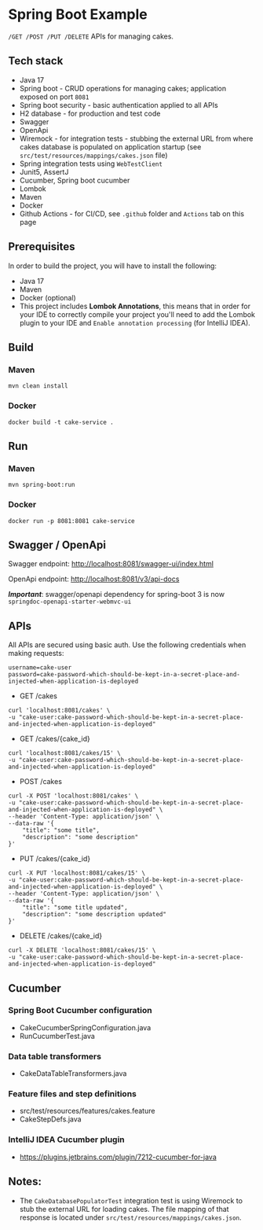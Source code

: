 # Spring Boot Example

`/GET /POST /PUT /DELETE` APIs for managing cakes.

## Tech stack

* Java 17
* Spring boot - CRUD operations for managing cakes; application exposed on port `8081`
* Spring boot security - basic authentication applied to all APIs
* H2 database - for production and test code
* Swagger
* OpenApi
* Wiremock - for integration tests - stubbing the external URL from where cakes database is populated on application startup (see `src/test/resources/mappings/cakes.json` file)
* Spring integration tests using `WebTestClient`
* Junit5, AssertJ
* Cucumber, Spring boot cucumber
* Lombok
* Maven
* Docker
* Github Actions - for CI/CD, see `.github` folder and `Actions` tab on this page

## Prerequisites

In order to build the project, you will have to install the following:

* Java 17
* Maven
* Docker (optional)
* This project includes **Lombok Annotations**, this means that in order for your IDE to correctly compile your project you'll need to add the Lombok plugin to your IDE and `Enable annotation processing` (for IntelliJ IDEA).


## Build

### Maven

```
mvn clean install
```

### Docker

```
docker build -t cake-service .
```

## Run

### Maven

```
mvn spring-boot:run
```

### Docker

```
docker run -p 8081:8081 cake-service
```


## Swagger / OpenApi

Swagger endpoint: [http://localhost:8081/swagger-ui/index.html](http://localhost:8081/swagger-ui/index.html)

OpenApi endpoint: [http://localhost:8081/v3/api-docs](http://localhost:8081/v3/api-docs)

_**Important**_: swagger/openapi dependency for spring-boot 3 is now `springdoc-openapi-starter-webmvc-ui`  

## APIs

All APIs are secured using basic auth. Use the following credentials when making requests:
```
username=cake-user
password=cake-password-which-should-be-kept-in-a-secret-place-and-injected-when-application-is-deployed
```

* GET /cakes
```
curl 'localhost:8081/cakes' \
-u "cake-user:cake-password-which-should-be-kept-in-a-secret-place-and-injected-when-application-is-deployed"
```

* GET /cakes/{cake_id}
```
curl 'localhost:8081/cakes/15' \
-u "cake-user:cake-password-which-should-be-kept-in-a-secret-place-and-injected-when-application-is-deployed"
```

* POST /cakes
```
curl -X POST 'localhost:8081/cakes' \
-u "cake-user:cake-password-which-should-be-kept-in-a-secret-place-and-injected-when-application-is-deployed" \
--header 'Content-Type: application/json' \
--data-raw '{
    "title": "some title",
    "description": "some description"
}'
```

* PUT /cakes/{cake_id}
```
curl -X PUT 'localhost:8081/cakes/15' \
-u "cake-user:cake-password-which-should-be-kept-in-a-secret-place-and-injected-when-application-is-deployed" \
--header 'Content-Type: application/json' \
--data-raw '{
    "title": "some title updated",
    "description": "some description updated"
}'
```

* DELETE /cakes/{cake_id}
```
curl -X DELETE 'localhost:8081/cakes/15' \
-u "cake-user:cake-password-which-should-be-kept-in-a-secret-place-and-injected-when-application-is-deployed"
```

## Cucumber
### Spring Boot Cucumber configuration
- CakeCucumberSpringConfiguration.java
- RunCucumberTest.java
### Data table transformers
- CakeDataTableTransformers.java
### Feature files and step definitions
- src/test/resources/features/cakes.feature
- CakeStepDefs.java
### IntelliJ IDEA Cucumber plugin
- https://plugins.jetbrains.com/plugin/7212-cucumber-for-java



## Notes:

* The `CakeDatabasePopulatorTest` integration test is using Wiremock to stub the external URL for loading cakes. The file mapping of that response is located under `src/test/resources/mappings/cakes.json`.
